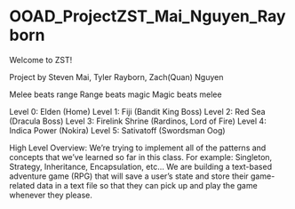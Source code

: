 # OOAD_ProjectZST_Mai_Nguyen_Rayborn
Welcome to ZST!

Project by Steven Mai, Tyler Rayborn, Zach(Quan) Nguyen

Melee beats range
Range beats magic
Magic beats melee

Level 0: Elden (Home)
Level 1: Fiji (Bandit King Boss)
Level 2: Red Sea (Dracula Boss)
Level 3: Firelink Shrine (Rardinos, Lord of Fire)
Level 4: Indica Power (Nokira)
Level 5: Sativatoff (Swordsman Oog)

High Level Overview: We’re trying to implement all of the patterns and concepts that we’ve learned so far in this class. For example: Singleton, Strategy, Inheritance, Encapsulation, etc… 
We are building a text-based adventure game (RPG) that will save a user’s state and store their game-related data in a text file so that they can pick up and play the game whenever they please.
